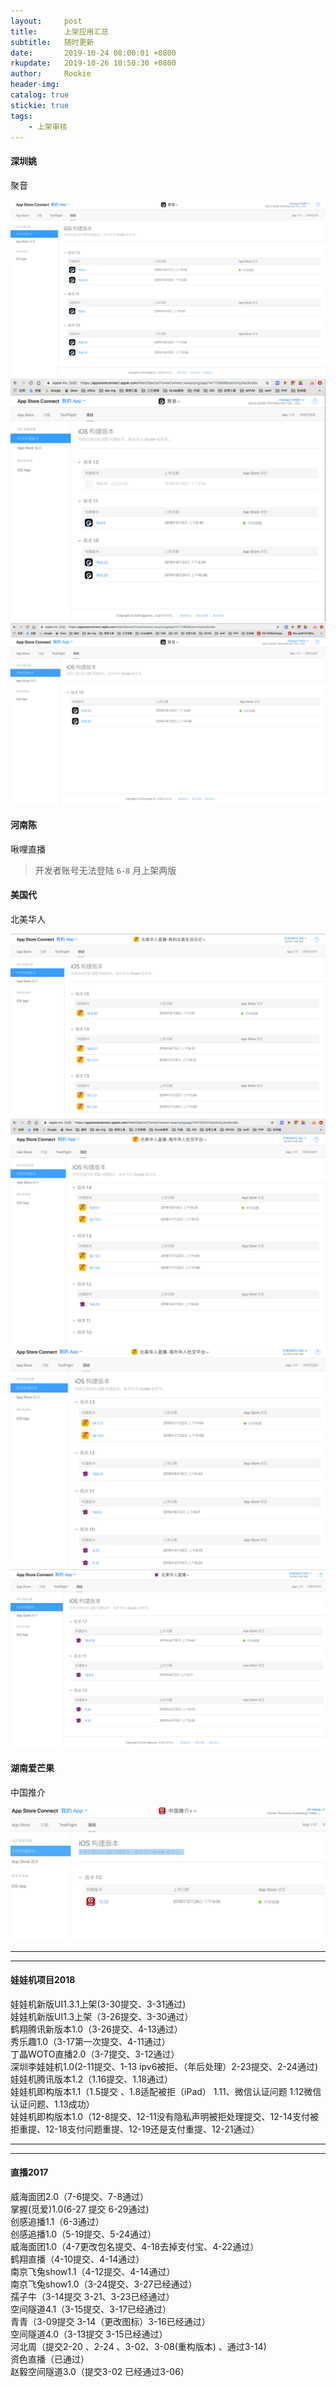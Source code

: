 ```yaml
---
layout:     post
title:      上架应用汇总
subtitle:   随时更新
date:       2019-10-24 08:00:01 +0800
rkupdate:   2019-10-26 10:50:30 +0800
author:     Rookie
header-img: 
catalog: true
stickie: true
tags:
    - 上架审核
---
```


#### 深圳姚

聚音

![聚音3](/img/0appstore/jy3.png)
![聚音2](/img/0appstore/jy2.png)
![聚音1](/img/0appstore/jy1.png)

#### 河南陈

啾哩直播  

>开发者账号无法登陆 `6-8` 月上架两版

#### 美国代

北美华人

![北美华人4](/img/0appstore/bmhr4.png)
![北美华人3](/img/0appstore/bmhr3.png)
![北美华人2](/img/0appstore/bmhr2.png)
![北美华人1](/img/0appstore/bmhr1.png)

#### 湖南爱芒果

中国推介  

![中国推介](/img/0appstore/zgtj.png)

---
---
#### 娃娃机项目2018

娃娃机新版UI1.3.1上架(3-30提交、3-31通过)  
娃娃机新版UI1.3上架（3-26提交、3-30通过）  
鹤翔腾讯新版本1.0（3-26提交、4-13通过）  
秀乐趣1.0（3-17第一次提交、4-11通过）  
丁晶WOTO直播2.0（3-7提交、3-12通过）  
深圳李娃娃机1.0(2-11提交、1-13 ipv6被拒、（年后处理）2-23提交、2-24通过)  
娃娃机腾讯版本1.2（1.16提交、1.18通过）  
娃娃机即构版本1.1（1.5提交 、1.8适配被拒（iPad） 1.11、微信认证问题  1.12微信认证问题、1.13成功）  
娃娃机即构版本1.0（12-8提交、12-11没有隐私声明被拒处理提交、12-14支付被拒重提、12-18支付问题重提、12-19还是支付重提、12-21通过）  

---
---
#### 直播2017
威海面团2.0（7-6提交、7-8通过）  
掌握(觅爱)1.0(6-27 提交  6-29通过)  
创感追播1.1（6-3通过）  
创感追播1.0（5-19提交、5-24通过）  
威海面团1.0（4-7更改包名提交、4-18去掉支付宝、4-22通过）  
鹤翔直播（4-10提交、4-14通过）  
南京飞兔show1.1（4-12提交、4-14通过）  
南京飞兔show1.0（3-24提交、3-27已经通过）  
孺子牛（3-14提交  3-21、3-23已经通过）  
空间隧道4.1（3-15提交、3-17已经通过）  
青青（3-09提交 3-14（更改图标）3-16已经通过）  
空间隧道4.0（3-13提交 3-15已经通过）  
河北周（提交2-20 、2-24 、3-02、3-08(重构版本) 、通过3-14)  
资色直播（已通过）  
赵毅空间隧道3.0（提交3-02   已经通过3-06）  












